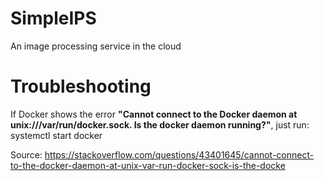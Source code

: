 # SimpleIPS
An image processing service in the cloud

# Troubleshooting

If Docker shows the error **"Cannot connect to the Docker daemon at unix:///var/run/docker.sock. Is the docker daemon running?"**, just run:
systemctl start docker

Source: https://stackoverflow.com/questions/43401645/cannot-connect-to-the-docker-daemon-at-unix-var-run-docker-sock-is-the-docke
